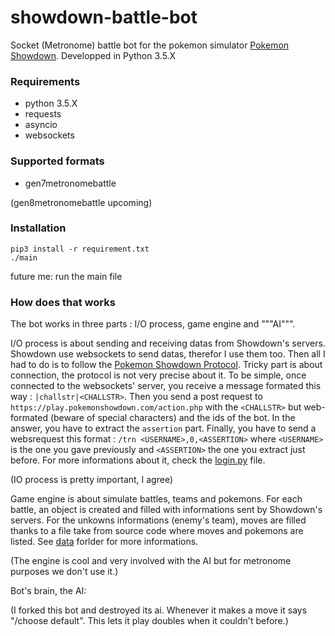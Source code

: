 # showdown-battle-bot

Socket (Metronome) battle bot for the pokemon simulator [Pokemon Showdown](http://pokemonshowdown.com). Developped in Python 3.5.X

### Requirements
- python 3.5.X
- requests
- asyncio
- websockets

### Supported formats
- gen7metronomebattle

(gen8metronomebattle upcoming)

### Installation
```
pip3 install -r requirement.txt
./main 
```
future me: run the main file

### How does that works
The bot works in three parts : I/O process, game engine and """AI""".
  
I/O process is about sending and receiving datas from Showdown's servers.  
Showdown use websockets to send datas, therefor I use them too. 
Then all I had to do is to follow the [Pokemon Showdown Protocol](https://github.com/Zarel/Pokemon-Showdown/blob/master/PROTOCOL.md). 
Tricky part is about connection, the protocol is not very precise about it.
To be simple, once connected to the websockets' server, you receive a message formated this way : `|challstr|<CHALLSTR>`. 
Then you send a post request to `https://play.pokemonshowdown.com/action.php` with the `<CHALLSTR>` but web-formated (beware of special characters) and the ids of the bot.
In the answer, you have to extract the `assertion` part.
Finally, you have to send a websrequest this format : `/trn <USERNAME>,0,<ASSERTION>` where `<USERNAME>` is the one you gave previously and `<ASSERTION>` the one you extract just before.
For more informations about it, check the [login.py](src/login.py) file.

(IO process is pretty important, I agree)

Game engine is about simulate battles, teams and pokemons. 
For each battle, an object is created and filled with informations sent by Showdown's servers. 
For the unkowns informations (enemy's team), moves are filled thanks to a file take from source code where moves and pokemons are listed.
See [data](data/) forlder for more informations.

(The engine is cool and very involved with the AI but for metronome purposes we don't use it.)

Bot's brain, the AI:

(I forked this bot and destroyed its ai. Whenever it makes a move it says "/choose default". This lets it play doubles when it couldn't before.)

